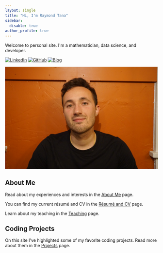 ```yaml
---
layout: single
title: "Hi, I'm Raymond Tana"
sidebar:
  disable: true
author_profile: true
---
```


Welcome to personal site. I'm a mathematician, data science, and developer.

[![LinkedIn](https://img.shields.io/badge/LinkedIn-blue?logo=linkedin&logoColor=white)](https://www.linkedin.com/in/raymond-tana-0840121a7/)
[![GitHub](https://img.shields.io/badge/GitHub-181717?logo=github&logoColor=white)](https://github.com/RaymondTana)
[![Blog](https://img.shields.io/badge/Sifter_Blog-black?logo=ghost&logoColor=white)](https://sifter.ghost.io/) 

![Raymond Tana headshot](./my_assets/images/headshot.jpeg)

## About Me

Read about my experiences and interests in the [About Me](about/index.html) page.

You can find my current résumé and CV in the [Résumé and CV](cv/index.html) page.

Learn about my teaching in the [Teaching](teaching/index.html) page.

## Coding Projects

On this site I've highlighted some of my favorite coding projects. Read more about them in the [Projects](projects/index.html) page.
